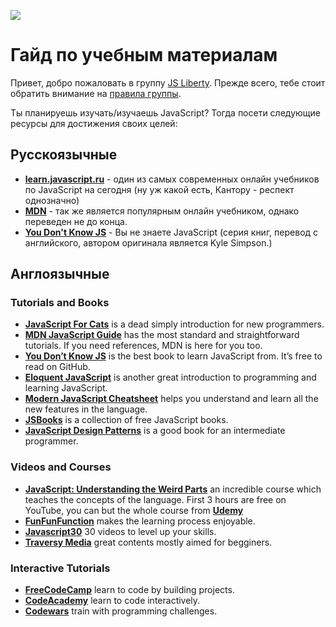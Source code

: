 ![](/logo.png)

# Гайд по учебным материалам

Привет, добро пожаловать в группу [JS Liberty](https://t.me/js_lib).
Прежде всего, тебе стоит обратить внимание на [правила группы](https://github.com/JS-Liberty/rules).

Ты планируешь изучать/изучаешь JavaScript? Тогда посети следующие ресурсы для достижения своих целей:

## Русскоязычные

- **[learn.javascript.ru](https://learn.javascript.ru)** - один из самых современных онлайн учебников по JavaScript на сегодня (ну уж какой есть, Кантору - респект однозначно)
- **[MDN](http://developer.mozilla.org/ru/)** - так же является популярным онлайн учебником, однако переведен не до конца.
- **[You Don't Know JS](https://github.com/azat-io/you-dont-know-js-ru)** - Вы не знаете JavaScript (серия книг, перевод с английского, автором оригинала является Kyle Simpson.)

## Англоязычные

### Tutorials and Books

- **[JavaScript For Cats](http://jsforcats.com/)** is a dead simply introduction for new programmers.
- **[MDN JavaScript Guide](https://developer.mozilla.org/docs/Web/JavaScript/Guide)** has the most standard and straightforward tutorials. If you need references, MDN is here for you too.
- **[You Don’t Know JS](https://github.com/getify/You-Dont-Know-JS)** is the best book to learn JavaScript from. It’s free to read on GitHub.
- **[Eloquent JavaScript](http://eloquentjavascript.net/)** is another great introduction to programming and learning JavaScript.
- **[Modern JavaScript Cheatsheet](https://github.com/mbeaudru/modern-js-cheatsheet)** helps you understand and learn all the new features in the language.
- **[JSBooks](http://jsbooks.revolunet.com/)** is a collection of free JavaScript books.
- **[JavaScript Design Patterns](http://shichuan.github.io/javascript-patterns/)** is a good book for an intermediate programmer.

### Videos and Courses

- **[JavaScript: Understanding the Weird Parts](https://www.youtube.com/watch?v=Bv_5Zv5c-Ts)** an incredible course which teaches the concepts of the language. First 3 hours are free on YouTube, you can but the whole course from **[Udemy](https://www.udemy.com/understand-javascript)**
- **[FunFunFunction](https://www.youtube.com/channel/UCO1cgjhGzsSYb1rsB4bFe4Q)** makes the learning process enjoyable.
- **[Javascript30](https://javascript30.com/)** 30 videos to level up your skills.
- **[Traversy Media](https://www.youtube.com/user/TechGuyWeb)** great contents mostly aimed for begginers.

### Interactive Tutorials

- **[FreeCodeCamp](https://www.freecodecamp.org/)** learn to code by building projects.
- **[CodeAcademy](https://www.codecademy.com/)** learn to code interactively.
- **[Codewars](https://www.codewars.com/)** train with programming challenges.

